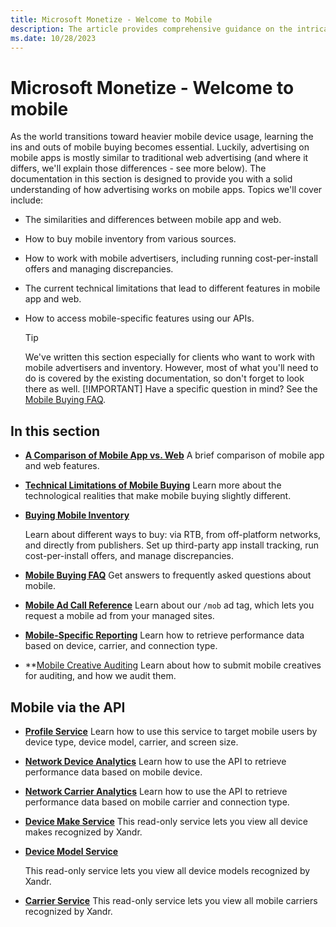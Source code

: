 ```yaml
---
title: Microsoft Monetize - Welcome to Mobile
description: The article provides comprehensive guidance on the intricacies of purchasing mobile devices.
ms.date: 10/28/2023
---
```


# Microsoft Monetize - Welcome to mobile

As the world transitions toward heavier mobile device usage, learning the ins and outs of mobile buying becomes essential. Luckily,
advertising on mobile apps is mostly similar to traditional web advertising (and where it differs, we'll explain those differences - see
more below). The documentation in this section is designed to provide you with a solid understanding of how advertising works on mobile apps.
Topics we'll cover include:

- The similarities and differences between mobile app and web.
- How to buy mobile inventory from various sources.
- How to work with mobile advertisers, including running cost-per-install offers and managing discrepancies.
- The current technical limitations that lead to different features in mobile app and web.
- How to access mobile-specific features using our APIs.

  > [!TIP]
  > We've written this section especially for clients who want to work with mobile advertisers and inventory. However, most of what you'll need to do is covered by the existing documentation, so don't forget to look there as well.
  > [!IMPORTANT]
  > Have a specific question in mind? See the [Mobile Buying FAQ](mobile-buying-faq.md).

## In this section

- **[A Comparison of Mobile App vs. Web](a-comparison-of-mobile-vs-web.md)**
  A brief comparison of mobile app and web features.

- **[Technical Limitations of Mobile Buying](technical-limitations-of-mobile-buying.md)**
  Learn more about the technological realities that make mobile buying slightly different.

- **[Buying Mobile Inventory](buying-mobile-inventory.md)**

  Learn about different ways to buy: via RTB, from off-platform networks, and directly from publishers. Set up third-party app install
  tracking, run cost-per-install offers, and manage discrepancies.

- **[Mobile Buying FAQ](mobile-buying-faq.md)**
  Get answers to frequently asked questions about mobile.

- **[Mobile Ad Call Reference](mobile-ad-call-reference.md)**
  Learn about our `/mob` ad tag, which lets you request a mobile ad from your managed sites.

- **[Mobile-Specific Reporting](mobile-specific-reporting.md)**
  Learn how to retrieve performance data based on device, carrier, and connection type.

- **[Mobile Creative Auditing](mobile-creative-auditing.md)
  Learn about how to submit mobile creatives for auditing, and how we audit them.

## Mobile via the API

- **[Profile Service](../digital-platform-api/profile-service.md)**
  Learn how to use this service to target mobile users by device type, device model, carrier, and screen size.

- **[Network Device Analytics](../digital-platform-api/network-device-analytics.md)**
  Learn how to use the API to retrieve performance data based on mobile device.

- **[Network Carrier Analytics](../digital-platform-api/network-carrier-analytics.md)**
  Learn how to use the API to retrieve performance data based on mobile carrier and connection type.

- **[Device Make Service](../digital-platform-api/device-make-service.md)**
  This read-only service lets you view all device makes recognized by Xandr.

- **[Device Model Service](../digital-platform-api/device-model-service.md)**

  This read-only service lets you view all device models recognized by Xandr.

- **[Carrier Service](../digital-platform-api/carrier-service.md)**
  This read-only service lets you view all mobile carriers recognized by Xandr.
